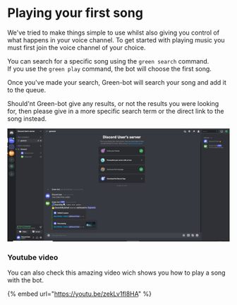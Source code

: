 # Playing your first song

We've tried to make things simple to use whilst also giving you control of what happens in your voice channel. To get started with playing music you must first join the voice channel of your choice.

You can search for a specific song using the `green search` command.\
If you use the `green play` command, the bot will choose the first song.

Once you've made your search, Green-bot will search your song and add it to the queue.

Should'nt Green-bot give any results, or not the results you were looking for, then please give in a more specific search term or the direct link to the song instead.

![Playing music with Green-bot](<.gitbook/assets/image (36).png>)

### Youtube video

You can also check this amazing video wich shows you how to play a song with the bot.

{% embed url="https://youtu.be/zekLv1fl8HA" %}
